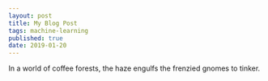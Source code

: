 ```yaml
---
layout: post
title: My Blog Post
tags: machine-learning
published: true
date: 2019-01-20
---
```


In a world of coffee forests, the haze engulfs the frenzied gnomes to tinker.